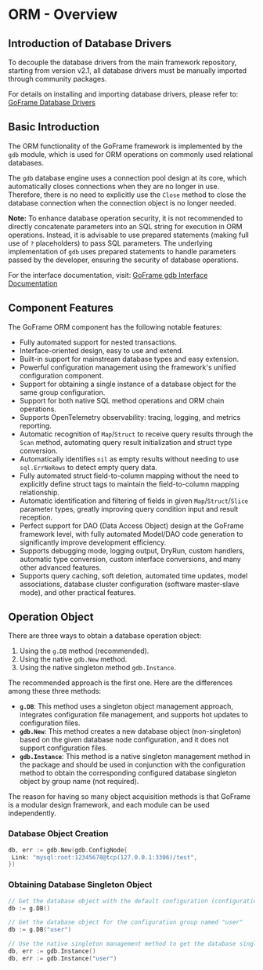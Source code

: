 # ORM - Overview

## Introduction of Database Drivers

To decouple the database drivers from the main framework repository, starting from version v2.1, all database drivers must be manually imported through community packages.

For details on installing and importing database drivers, please refer to: [GoFrame Database Drivers](https://github.com/gogf/gf/tree/master/contrib/drivers)

## Basic Introduction

The ORM functionality of the GoFrame framework is implemented by the `gdb` module, which is used for ORM operations on commonly used relational databases.

The `gdb` database engine uses a connection pool design at its core, which automatically closes connections when they are no longer in use. Therefore, there is no need to explicitly use the `Close` method to close the database connection when the connection object is no longer needed.

**Note:** To enhance database operation security, it is not recommended to directly concatenate parameters into an SQL string for execution in ORM operations. Instead, it is advisable to use prepared statements (making full use of `?` placeholders) to pass SQL parameters. The underlying implementation of `gdb` uses prepared statements to handle parameters passed by the developer, ensuring the security of database operations.

For the interface documentation, visit: [GoFrame gdb Interface Documentation](https://pkg.go.dev/github.com/gogf/gf/v2/database/gdb)

## Component Features

The GoFrame ORM component has the following notable features:

- Fully automated support for nested transactions.
- Interface-oriented design, easy to use and extend.
- Built-in support for mainstream database types and easy extension.
- Powerful configuration management using the framework's unified configuration component.
- Support for obtaining a single instance of a database object for the same group configuration.
- Support for both native SQL method operations and ORM chain operations.
- Supports OpenTelemetry observability: tracing, logging, and metrics reporting.
- Automatic recognition of `Map`/`Struct` to receive query results through the `Scan` method, automating query result initialization and struct type conversion.
- Automatically identifies `nil` as empty results without needing to use `sql.ErrNoRows` to detect empty query data.
- Fully automated struct field-to-column mapping without the need to explicitly define struct tags to maintain the field-to-column mapping relationship.
- Automatic identification and filtering of fields in given `Map`/`Struct`/`Slice` parameter types, greatly improving query condition input and result reception.
- Perfect support for DAO (Data Access Object) design at the GoFrame framework level, with fully automated Model/DAO code generation to significantly improve development efficiency.
- Supports debugging mode, logging output, DryRun, custom handlers, automatic type conversion, custom interface conversions, and many other advanced features.
- Supports query caching, soft deletion, automated time updates, model associations, database cluster configuration (software master-slave mode), and other practical features.

## Operation Object

There are three ways to obtain a database operation object:

1. Using the `g.DB` method (recommended).
2. Using the native `gdb.New` method.
3. Using the native singleton method `gdb.Instance`.

The recommended approach is the first one. Here are the differences among these three methods:

- **`g.DB`**: This method uses a singleton object management approach, integrates configuration file management, and supports hot updates to configuration files.
- **`gdb.New`**: This method creates a new database object (non-singleton) based on the given database node configuration, and it does not support configuration files.
- **`gdb.Instance`**: This method is a native singleton management method in the package and should be used in conjunction with the configuration method to obtain the corresponding configured database singleton object by group name (not required).

The reason for having so many object acquisition methods is that GoFrame is a modular design framework, and each module can be used independently.

### Database Object Creation

```go
db, err := gdb.New(gdb.ConfigNode{
 Link: "mysql:root:12345678@tcp(127.0.0.1:3306)/test",
})
```

### Obtaining Database Singleton Object

```go
// Get the database object with the default configuration (configuration name is "default")
db := g.DB()

// Get the database object for the configuration group named "user"
db := g.DB("user")

// Use the native singleton management method to get the database singleton object
db, err := gdb.Instance()
db, err := gdb.Instance("user")
```

